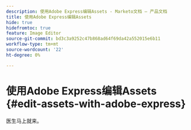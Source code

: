 ```yaml
---
description: 使用Adobe Express编辑Assets - Marketo文档 — 产品文档
title: 使用Adobe Express编辑Assets
hide: true
hidefromtoc: true
feature: Image Editor
source-git-commit: bd3c3a9252c47b868ad64f69da42a552015e6b11
workflow-type: tm+mt
source-wordcount: '22'
ht-degree: 0%

---
```


# 使用Adobe Express编辑Assets {#edit-assets-with-adobe-express}

医生马上就来。
